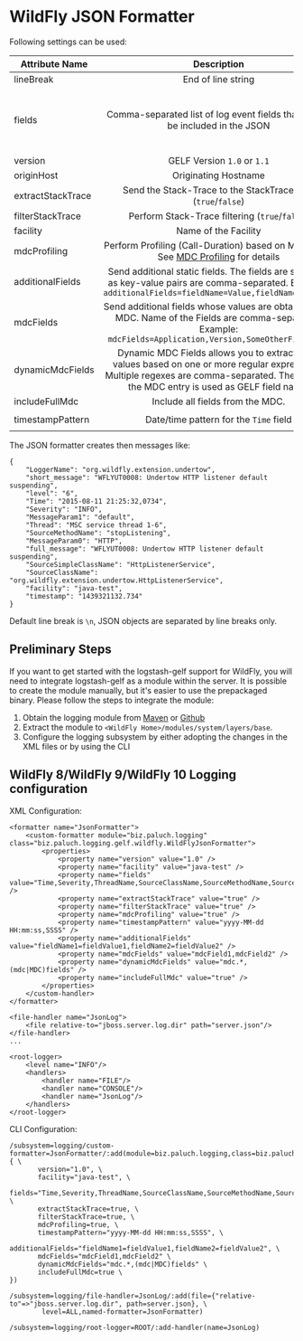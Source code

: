 WildFly JSON Formatter
=========

Following settings can be used:

| Attribute Name    | Description                          | Default |
| ----------------- |:------------------------------------:|:-------:|
| lineBreak         | End of line string | `\n` |
| fields            | Comma-separated list of log event fields that should be included in the JSON | `Time, Severity, ThreadName, SourceClassName, SourceMethodName, SourceSimpleClassName, LoggerName, NDC, Server` |
| version           | GELF Version `1.0` or `1.1` | `1.0` |
| originHost        | Originating Hostname  | FQDN Hostname |
| extractStackTrace | Send the Stack-Trace to the StackTrace field (`true`/`false`)  | `false` |
| filterStackTrace  | Perform Stack-Trace filtering (`true`/`false`)| `false` |
| facility          | Name of the Facility  | `logstash-gelf` |
| mdcProfiling      | Perform Profiling (Call-Duration) based on MDC Data. See [MDC Profiling](../mdcprofiling.html) for details  | `false` |
| additionalFields  | Send additional static fields. The fields are specified as key-value pairs are comma-separated. Example: `additionalFields=fieldName=Value,fieldName2=Value2` | none |
| mdcFields         | Send additional fields whose values are obtained from MDC. Name of the Fields are comma-separated. Example: `mdcFields=Application,Version,SomeOtherFieldName` | none |
| dynamicMdcFields  | Dynamic MDC Fields allows you to extract MDC values based on one or more regular expressions. Multiple regexes are comma-separated. The name of the MDC entry is used as GELF field name. | none |
| includeFullMdc    | Include all fields from the MDC. | `false` |
| timestampPattern  | Date/time pattern for the `Time` field| `yyyy-MM-dd HH:mm:ss,SSSS` |

The JSON formatter creates then messages like:

```
{
    "LoggerName": "org.wildfly.extension.undertow",
    "short_message": "WFLYUT0008: Undertow HTTP listener default suspending",
    "level": "6",
    "Time": "2015-08-11 21:25:32,0734",
    "Severity": "INFO",
    "MessageParam1": "default",
    "Thread": "MSC service thread 1-6",
    "SourceMethodName": "stopListening",
    "MessageParam0": "HTTP",
    "full_message": "WFLYUT0008: Undertow HTTP listener default suspending",
    "SourceSimpleClassName": "HttpListenerService",
    "SourceClassName": "org.wildfly.extension.undertow.HttpListenerService",
    "facility": "java-test",
    "timestamp": "1439321132.734"
}
```

Default line break is `\n`, JSON objects are separated by line breaks only.

Preliminary Steps
--------------

If you want to get started with the logstash-gelf support for WildFly, you will need to integrate logstash-gelf as a module within
the server. It is possible to create the module manually, but it's easier to use the prepackaged binary. Please
follow the steps to integrate the module:

1. Obtain the logging module from [Maven](http://search.maven.org/remotecontent?filepath=biz/paluch/logging/logstash-gelf/${logstash-gelf-release-version}/logstash-gelf-${logstash-gelf-release-version}-logging-module.zip) or [Github](https://github.com/mp911de/logstash-gelf/releases/download/logstash-gelf-${logstash-gelf-release-version}/logstash-gelf-${logstash-gelf-release-version}-logging-module.zip) 
2. Extract the module to `<WildFly Home>/modules/system/layers/base`.
3. Configure the logging subsystem by either adopting the changes in the XML files or by using the CLI

WildFly 8/WildFly 9/WildFly 10 Logging configuration
--------------

XML Configuration:

    <formatter name="JsonFormatter">
        <custom-formatter module="biz.paluch.logging" class="biz.paluch.logging.gelf.wildfly.WildFlyJsonFormatter">
            <properties>
                <property name="version" value="1.0" />
                <property name="facility" value="java-test" />
                <property name="fields" value="Time,Severity,ThreadName,SourceClassName,SourceMethodName,SourceSimpleClassName,LoggerName,NDC" />
                <property name="extractStackTrace" value="true" />
                <property name="filterStackTrace" value="true" />
                <property name="mdcProfiling" value="true" />
                <property name="timestampPattern" value="yyyy-MM-dd HH:mm:ss,SSSS" />
                <property name="additionalFields" value="fieldName1=fieldValue1,fieldName2=fieldValue2" />
                <property name="mdcFields" value="mdcField1,mdcField2" />
                <property name="dynamicMdcFields" value="mdc.*,(mdc|MDC)fields" />
                <property name="includeFullMdc" value="true" />
            </properties>
        </custom-handler>
    </formatter>

    <file-handler name="JsonLog">
        <file relative-to="jboss.server.log.dir" path="server.json"/>
    </file-handler>
    ...

    <root-logger>
        <level name="INFO"/>
        <handlers>
            <handler name="FILE"/>
            <handler name="CONSOLE"/>
            <handler name="JsonLog"/>
        </handlers>
    </root-logger>


CLI Configuration:

    /subsystem=logging/custom-formatter=JsonFormatter/:add(module=biz.paluch.logging,class=biz.paluch.logging.gelf.wildfly.WildFlyJsonFormatter,properties={ \
           version="1.0", \
		   facility="java-test", \
		   fields="Time,Severity,ThreadName,SourceClassName,SourceMethodName,SourceSimpleClassName,LoggerName,NDC", \
		   extractStackTrace=true, \
		   filterStackTrace=true, \
		   mdcProfiling=true, \
		   timestampPattern="yyyy-MM-dd HH:mm:ss,SSSS", \
		   additionalFields="fieldName1=fieldValue1,fieldName2=fieldValue2", \
		   mdcFields="mdcField1,mdcField2" \
		   dynamicMdcFields="mdc.*,(mdc|MDC)fields" \
		   includeFullMdc=true \
    })
    
    /subsystem=logging/file-handler=JsonLog/:add(file={"relative-to"=>"jboss.server.log.dir", path=server.json}, \
            level=ALL,named-formatter=JsonFormatter)

    /subsystem=logging/root-logger=ROOT/:add-handler(name=JsonLog)
    
